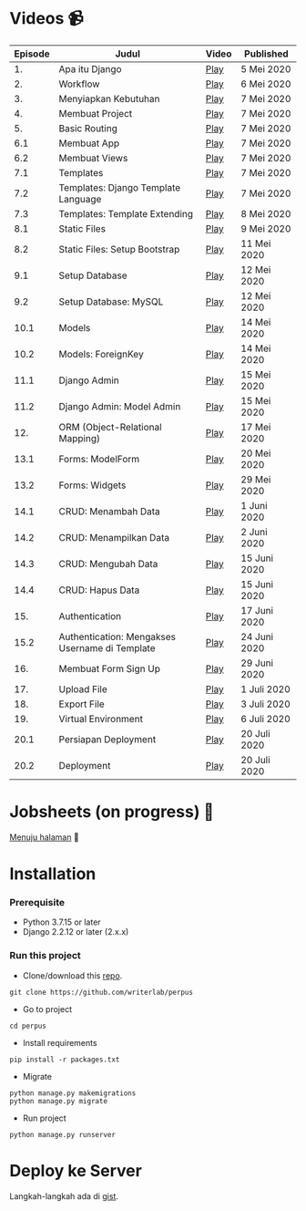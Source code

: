
# Videos 📹
| Episode | Judul | Video | Published |
|---|---|---|---|
| 1. | Apa itu Django | [Play](https://youtu.be/Cj89fGNiMSk) | 5 Mei 2020
| 2. | Workflow | [Play](https://youtu.be/xN8sAeMPsEg) | 6 Mei 2020
| 3. | Menyiapkan Kebutuhan | [Play](https://youtu.be/5OAN7FhO-lw) | 7 Mei 2020
| 4. | Membuat Project | [Play](https://youtu.be/pJxiLVaVvIg) | 7 Mei 2020
| 5. | Basic Routing | [Play](https://youtu.be/jvMQR9u3Rgg) | 7 Mei 2020
| 6.1 | Membuat App | [Play](https://youtu.be/R-SZTFZQ8Sg) | 7 Mei 2020
| 6.2 | Membuat Views | [Play](https://youtu.be/sPFigndffM8) | 7 Mei 2020
| 7.1 | Templates | [Play](https://youtu.be/5UScV1i0MoM) | 7 Mei 2020
| 7.2 | Templates: Django Template Language | [Play](https://youtu.be/amP6jUVhp2g) | 7 Mei 2020
| 7.3 | Templates: Template Extending | [Play](https://youtu.be/fLOWCJYfGXQ) | 8 Mei 2020
| 8.1 | Static Files | [Play](https://youtu.be/YnUOG6Oor04) | 9 Mei 2020
| 8.2 | Static Files:  Setup Bootstrap | [Play](https://youtu.be/5JagJ4bQzBY) | 11 Mei 2020
| 9.1 | Setup Database | [Play](https://youtu.be/VHe-SxvTPDk) | 12 Mei 2020
| 9.2 | Setup Database: MySQL | [Play](https://youtu.be/NE5oAwWPdVs) | 12 Mei 2020
| 10.1 | Models | [Play](https://youtu.be/q7grGllxyxE) | 14 Mei 2020
| 10.2 | Models: ForeignKey | [Play](https://youtu.be/Iv1VKt4RHmw) | 14 Mei 2020
| 11.1 | Django Admin | [Play](https://youtu.be/7vNQESIkPf4) | 15 Mei 2020
| 11.2 | Django Admin: Model Admin | [Play](https://youtu.be/V8hY2hzyJw4) | 15 Mei 2020
| 12. | ORM (Object-Relational Mapping) | [Play](https://youtu.be/zoNk0dPikpg) | 17 Mei 2020
| 13.1 | Forms: ModelForm | [Play](https://youtu.be/DXXneMxdGEU) | 20 Mei 2020
| 13.2 | Forms: Widgets | [Play](https://youtu.be/gHNEdANR4WQ) | 29 Mei 2020
| 14.1 | CRUD: Menambah Data | [Play](https://youtu.be/ZWELAOzJhUM) | 1 Juni 2020
| 14.2 | CRUD: Menampilkan Data | [Play](https://youtu.be/EYlFTIcnAXE) | 2 Juni 2020
| 14.3 | CRUD: Mengubah Data | [Play](https://youtu.be/auZJ5GM5iTc) | 15 Juni 2020
| 14.4 | CRUD: Hapus Data | [Play](https://youtu.be/EWLuwTeJjSA) | 15 Juni 2020
| 15. | Authentication | [Play](https://youtu.be/3xyYrYXMB_8) | 17 Juni 2020
| 15.2 | Authentication: Mengakses Username di Template | [Play](https://youtu.be/4SXPDNdTgV8) | 24 Juni 2020
| 16. | Membuat Form Sign Up | [Play](https://youtu.be/wStQuGwp5ZA) | 29 Juni 2020
| 17. | Upload File | [Play](https://youtu.be/BHUT6XGF4eE) | 1 Juli 2020
| 18. | Export File | [Play](https://youtu.be/ICI6OXkr7Vk) | 3 Juli 2020
| 19. | Virtual Environment | [Play](https://youtu.be/qGPSGuTqajo) | 6 Juli 2020
| 20.1 | Persiapan Deployment | [Play](https://youtu.be/VZGwILOsVxU) | 20 Juli 2020
| 20.2 | Deployment | [Play](https://youtu.be/Gz038-K6Jvk) | 20 Juli 2020

# Jobsheets (on progress) 📝
[Menuju halaman](https://github.com/writerlab/jobsheets) 🚀

# Installation
### Prerequisite
- Python 3.7.15 or later
- Django 2.2.12 or later (2.x.x)

### Run this project
- Clone/download this [repo](https://github.com/writerlab/perpus).
```
git clone https://github.com/writerlab/perpus
```
- Go to project
```
cd perpus
```
- Install requirements
```
pip install -r packages.txt
```
- Migrate
```
python manage.py makemigrations
python manage.py migrate
```
- Run project
```
python manage.py runserver
```

# Deploy ke Server
Langkah-langkah ada di [gist](https://gist.github.com/HilmiZul/ced27b2759b380a5cbb1d794dc8f8ec9).
